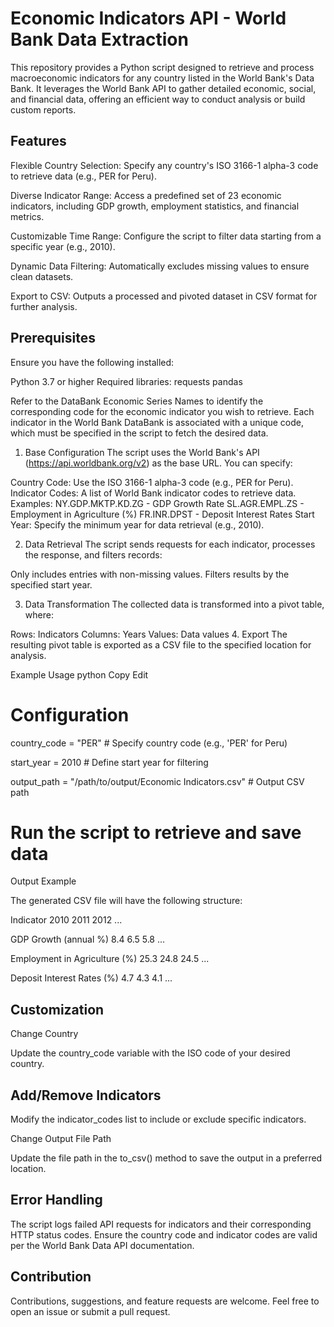 # Economic Indicators API - World Bank Data Extraction

This repository provides a Python script designed to retrieve and process macroeconomic indicators for any country listed in the World Bank's Data Bank. It leverages the World Bank API to gather detailed economic, social, and financial data, offering an efficient way to conduct analysis or build custom reports.

## Features
Flexible Country Selection: Specify any country's ISO 3166-1 alpha-3 code to retrieve data (e.g., PER for Peru).

Diverse Indicator Range: Access a predefined set of 23 economic indicators, including GDP growth, employment statistics, and financial metrics.

Customizable Time Range: Configure the script to filter data starting from a specific year (e.g., 2010).

Dynamic Data Filtering: Automatically excludes missing values to ensure clean datasets.

Export to CSV: Outputs a processed and pivoted dataset in CSV format for further analysis.

## Prerequisites
Ensure you have the following installed:

Python 3.7 or higher
Required libraries:
requests
pandas

Refer to the DataBank Economic Series Names to identify the corresponding code for the economic indicator you wish to retrieve. Each indicator in the World Bank DataBank is associated with a unique code, which must be specified in the script to fetch the desired data.

1. Base Configuration
The script uses the World Bank's API (https://api.worldbank.org/v2) as the base URL. You can specify:

Country Code: Use the ISO 3166-1 alpha-3 code (e.g., PER for Peru).
Indicator Codes: A list of World Bank indicator codes to retrieve data. Examples:
NY.GDP.MKTP.KD.ZG - GDP Growth Rate
SL.AGR.EMPL.ZS - Employment in Agriculture (%)
FR.INR.DPST - Deposit Interest Rates
Start Year: Specify the minimum year for data retrieval (e.g., 2010).


2. Data Retrieval
The script sends requests for each indicator, processes the response, and filters records:

Only includes entries with non-missing values.
Filters results by the specified start year.


3. Data Transformation
The collected data is transformed into a pivot table, where:

Rows: Indicators
Columns: Years
Values: Data values
4. Export
The resulting pivot table is exported as a CSV file to the specified location for analysis.

Example Usage
python
Copy
Edit
# Configuration
country_code = "PER"  # Specify country code (e.g., 'PER' for Peru)

start_year = 2010  # Define start year for filtering

output_path = "/path/to/output/Economic Indicators.csv"  # Output CSV path

# Run the script to retrieve and save data
Output Example

The generated CSV file will have the following structure:

Indicator	2010	2011	2012	...

GDP Growth (annual %)	8.4	6.5	5.8	...

Employment in Agriculture (%)	25.3	24.8	24.5	...

Deposit Interest Rates (%)	4.7	4.3	4.1	...

## Customization
Change Country

Update the country_code variable with the ISO code of your desired country.

## Add/Remove Indicators

Modify the indicator_codes list to include or exclude specific indicators.

Change Output File Path

Update the file path in the to_csv() method to save the output in a preferred location.

## Error Handling

The script logs failed API requests for indicators and their corresponding HTTP status codes.
Ensure the country code and indicator codes are valid per the World Bank Data API documentation.

## Contribution
Contributions, suggestions, and feature requests are welcome. Feel free to open an issue or submit a pull request.
